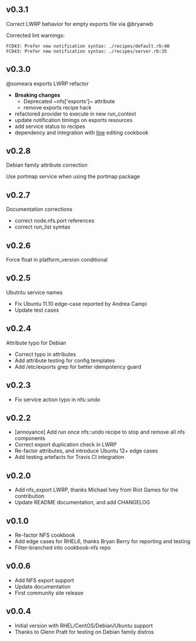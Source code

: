 ## v0.3.1

Correct LWRP behavior for empty exports file via @bryanwb

Corrected lint warnings:

    FC043: Prefer new notification syntax: ./recipes/default.rb:40
    FC043: Prefer new notification syntax: ./recipes/server.rb:35

## v0.3.0

@someara exports LWRP refactor

* **Breaking changes**
  - Deprecated ~nfs['exports']~ attribute
  - remove exports recipe hack
* refactored provider to execute in new run_context
* update notification timings on exports resources
* add service status to recipes
* dependency and integration with [line](http://ckbk.it/line) editing
  cookbook

## v0.2.8

Debian family attribute correction

Use portmap service when using the portmap package

## v0.2.7

Documentation corrections
* correct node.nfs.port references
* correct run_list symtax

## v0.2.6

Force float in platform_version conditional

## v0.2.5

Ubutntu service names

* Fix Ubuntu 11.10 edge-case reported by Andrea Campi
* Update test cases

## v0.2.4

Attribute typo for Debian

* Correct typo in attributes
* Add attribute testing for config templates
* Add /etc/exports grep for better idempotency guard

## v0.2.3

* Fix service action typo in nfs::undo

## v0.2.2

* [annoyance] Add run once nfs::undo recipe to stop and remove all nfs components
* Correct export duplication check in LWRP
* Re-factor attributes, and introduce Ubuntu 12+ edge cases
* Add testing artefacts for Travis CI integration

## v0.2.0

* Add nfs_export LWRP, thanks Michael Ivey from Riot Games for the contribution
* Update README documentation, and add CHANGELOG

## v0.1.0

* Re-factor NFS cookbook
* Add edge cases for RHEL6, thanks Bryan Berry for reporting and testing
* Filter-branched into cookbook-nfs repo

## v0.0.6

* Add NFS export support
* Update documentation
* First community site release

## v0.0.4

* Initial version with RHEL/CentOS/Debian/Ubuntu support
* Thanks to Glenn Pratt for testing on Debian family distros
